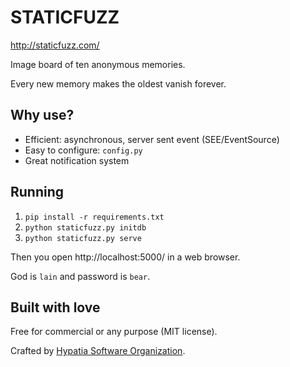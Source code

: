 # STATICFUZZ

http://staticfuzz.com/

Image board of ten anonymous memories.

Every new memory makes the oldest vanish forever.

## Why use?

  * Efficient: asynchronous, server sent event (SEE/EventSource)
  * Easy to configure: `config.py`
  * Great notification system

## Running

  1. `pip install -r requirements.txt`
  2. `python staticfuzz.py initdb`
  2. `python staticfuzz.py serve`

Then you open http://localhost:5000/ in a web browser.

God is `lain` and password is `bear`.

## Built with love

Free for commercial or any purpose (MIT license).

Crafted by [Hypatia Software Organization](http://hypatia.software/).
